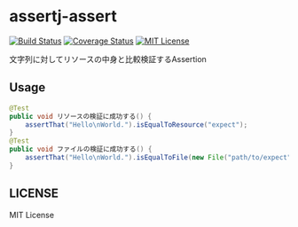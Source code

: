 # assertj-assert
[![Build Status](https://travis-ci.org/duck8823/assertj-assert.svg?branch=master)](https://travis-ci.org/duck8823/assertj-assert)
[![Coverage Status](https://coveralls.io/repos/github/duck8823/assertj-assert/badge.svg?branch=master)](https://coveralls.io/github/duck8823/assertj-assert?branch=master)
[![MIT License](http://img.shields.io/badge/license-MIT-blue.svg?style=flat)](LICENSE)  
  
文字列に対してリソースの中身と比較検証するAssertion

## Usage
```java
@Test
public void リソースの検証に成功する() {
	assertThat("Hello\nWorld.").isEqualToResource("expect");
}
@Test
public void ファイルの検証に成功する() {
	assertThat("Hello\nWorld.").isEqualToFile(new File("path/to/expect"));
}
```
## LICENSE
MIT License